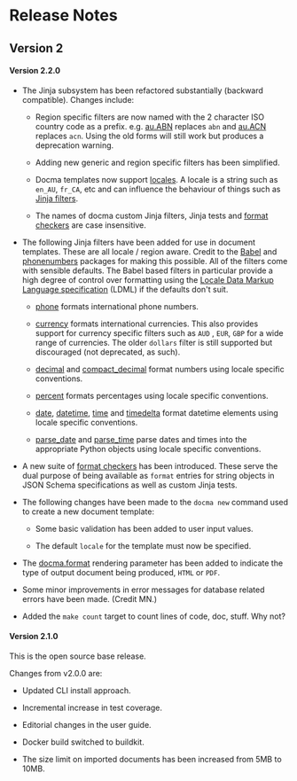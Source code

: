 # Release Notes

## Version 2

#### Version 2.2.0

*   The Jinja subsystem has been refactored substantially (backward compatible).
    Changes include:

    *   Region specific filters are now named with the 2 character ISO country
        code as a prefix. e.g. [au.ABN](05-docma-template-rendering.md#jinja-filter-auabn) replaces `abn` and
        [au.ACN](05-docma-template-rendering.md#jinja-filter-auacn) replaces `acn`.  Using the old forms will
        still work but produces a deprecation warning.

    *   Adding new generic and region specific filters has been simplified.

    *   Docma templates now support [locales](03-document-templates.md#locale-in-docma-templates). A
        locale is a string such as `en_AU`, `fr_CA`, etc and can
        influence the behaviour of things such as
        [Jinja filters](05-docma-template-rendering.md#custom-jinja-filters-provided-by-docma).

    *   The names of docma custom Jinja filters, Jinja tests and
        [format checkers](05-docma-template-rendering.md#format-checkers-provided-by-docma) are case insensitive.

*   The following Jinja filters have been added for use in document templates.
    These are all locale / region aware. Credit to the
    [Babel](https://babel.pocoo.org) and
    [phonenumbers](https://pypi.org/project/phonenumbers/) packages for making
    this possible. All of the filters come with sensible defaults. The Babel based
    filters in particular provide a high degree of control over formatting using
    the [Locale Data Markup Language
    specification](https://unicode.org/reports/tr35/tr35-numbers.html#Number_Format_Patterns)
    (LDML) if the defaults don't suit.

    *   [phone](05-docma-template-rendering.md#jinja-filter-phone)  formats international phone numbers.
        
    *   [currency](05-docma-template-rendering.md#jinja-filter-currency) formats international currencies.
        This also provides support for currency specific filters such as `AUD` ,
        `EUR`, `GBP` for a wide range of currencies. The older `dollars` filter
        is still supported but discouraged (not deprecated, as such).

    *   [decimal](05-docma-template-rendering.md#jinja-filter-decimal) and
        [compact_decimal](05-docma-template-rendering.md#jinja-filter-compact_decimal) format numbers using
        locale specific conventions.

    *   [percent](05-docma-template-rendering.md#jinja-filter-decimal) formats percentages using locale
        specific conventions.

    *   [date](05-docma-template-rendering.md#jinja-filter-date), [datetime](05-docma-template-rendering.md#jinja-filter-datetime),
        [time](05-docma-template-rendering.md#jinja-filter-time) and [timedelta](05-docma-template-rendering.md#jinja-filter-timedelta)
        format datetime elements using locale specific conventions.

    *   [parse_date](05-docma-template-rendering.md#jinja-filter-parse_date) and
        [parse_time](05-docma-template-rendering.md#jinja-filter-parse_time) parse dates and times into the
        appropriate Python objects using locale specific conventions.

*   A new suite of [format checkers](05-docma-template-rendering.md#format-checkers-provided-by-docma) has
    been introduced. These serve the dual purpose of being available as `format`
    entries for string objects in JSON Schema specifications as well as custom
    Jinja tests.

*   The following changes have been made to the `docma new` command used to
    create a new document template:

    *   Some basic validation has been added to user input values.

    *   The default `locale` for the template must now be specified.

*   The [docma.format](05-docma-template-rendering.md#jinja-rendering-parameters-provided-by-docma) rendering
    parameter has been added to indicate the type of output document being
    produced, `HTML` or `PDF`.

*   Some minor improvements in error messages for database related errors have
    been made. (Credit MN.)

*   Added the `make count` target to count lines of code, doc, stuff. Why not?

#### Version 2.1.0

This is the open source base release.

Changes from v2.0.0 are:

*   Updated CLI install approach.

*   Incremental increase in test coverage.

*   Editorial changes in the user guide.

*   Docker build switched to buildkit.

*   The size limit on imported documents has been increased from 5MB to 10MB.
